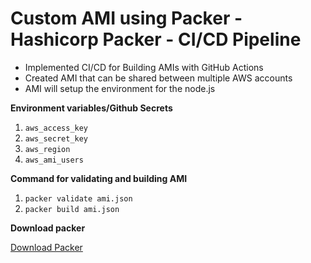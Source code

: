 # Custom AMI using Packer - Hashicorp Packer - CI/CD Pipeline

* Implemented CI/CD for Building AMIs with GitHub Actions
* Created AMI that can be shared between multiple AWS accounts
* AMI will setup the environment for the node.js

**Environment variables/Github Secrets**

1. `aws_access_key`
2. `aws_secret_key`
3. `aws_region`
4. `aws_ami_users`

**Command for validating and building AMI**

1. `packer validate ami.json  `  
2. `packer build ami.json`

**Download packer**

[Download Packer](https://www.packer.io/downloads)

